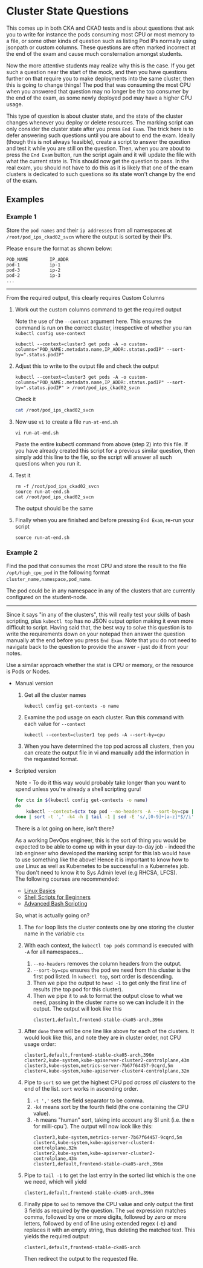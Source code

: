 # Cluster State Questions

This comes up in both CKA and CKAD tests and is about questions that ask you to write for instance the pods consuming most CPU or most memory to a file, or some other kinds of question such as listing Pod IPs normally using jsonpath or custom columns. These questions are often marked incorrect at the end of the exam and cause much consternation amongst students.

Now the more attentive students may realize why this is the case. If you get such a question near the start of the mock, and then you have questions further on that require you to make deployments into the same cluster, then this is going to change things! The pod that was consuming the most CPU when you answered that question may no longer be the top consumer by the end of the exam, as some newly deployed pod may have a higher CPU usage.

This type of question is about cluster state, and the state of the cluster changes whenever you deploy or delete resources. The marking script can only consider the cluster state after you press `End Exam`. The trick here is to defer answering such questions until you are about to end the exam. Ideally (though this is not always feasible), create a script to answer the question and test it while you are still on the question. Then, when you are about to press the `End Exam` button, run the script again and it will update the file with what the current state is. This should now get the question to pass. In the real exam, you should not have to do this as it is likely that one of the exam clusters is dedicated to such questions so its state won't change by the end of the exam.

## Examples

### Example 1

Store the `pod names` and their `ip addresses` from all namespaces at `/root/pod_ips_ckad02_svcn` where the output is sorted by their IPs.

Please ensure the format as shown below:
```
POD_NAME        IP_ADDR
pod-1           ip-1
pod-3           ip-2
pod-2           ip-3
...
```
---
From the required output, this clearly requires Custom Columns

1. Work out the custom columns command to get the required output

    Note the use of the `--context` argument here. This ensures the command is run on the correct cluster, irrespective of whether you ran `kubectl config use-context`

    ```
    kubectl --context=cluster3 get pods -A -o custom-columns="POD_NAME:.metadata.name,IP_ADDR:.status.podIP" --sort-by=".status.podIP"
    ```

1.  Adjust this to write to the output file and check the output

    ```
    kubectl --context=cluster3 get pods -A -o custom-columns="POD_NAME:.metadata.name,IP_ADDR:.status.podIP" --sort-by=".status.podIP" > /root/pod_ips_ckad02_svcn
    ```

    Check it
    ```bash
    cat /root/pod_ips_ckad02_svcn
    ```

1.  Now use `vi` to create a file `run-at-end.sh`

    ```
    vi run-at-end.sh
    ```

    Paste the entire kubectl command from above (step 2) into this file. If you have already created this script for a previous similar question, then simply add this line to the file, so the script will answer all such questions when you run it.

1.  Test it

    ```
    rm -f /root/pod_ips_ckad02_svcn
    source run-at-end.sh
    cat /root/pod_ips_ckad02_svcn
    ```

    The output should be the same

1.  Finally when you are finished and before pressing `End Exam`, re-run your script

    ```
    source run-at-end.sh
    ```

### Example 2

Find the pod that consumes the most CPU and store the result to the file `/opt/high_cpu_pod` in the following format<br/>`cluster_name,namespace,pod_name`.

The pod could be in any namespace in any of the clusters that are currently configured on the student-node.

---

Since it says "in any of the clusters", this will really test your skills of bash scripting, plus `kubectl top` has no JSON output option making it even more difficult to script. Having said that, the best way to solve this question is to write the requirements down on your notepad then answer the question manually at the end before you press `End Exam`. Note that you do not need to navigate back to the question to provide the answer - just do it from your notes.

Use a similar approach whether the stat is CPU or memory, or the resource is Pods or Nodes.

* Manual version
    1. Get all the cluster names

        ```
        kubectl config get-contexts -o name
        ```

    1.  Examine the pod usage on each cluster. Run this command with each value for `--context`

        ```
        kubectl --context=cluster1 top pods -A --sort-by=cpu
        ```

    1. When you have determined the top pod across all clusters, then you can create the output file in vi and manually add the information in the requested format.

* Scripted version

    Note - To do it this way would probably take longer than you want to spend unless you're already a shell scripting guru!

    ```bash
    for ctx in $(kubectl config get-contexts -o name)
    do
        kubectl --context=$ctx top pod --no-headers -A --sort-by=cpu | head -1 | awk -v ctx=$ctx '{printf "%s,%s,%s,%s\n", ctx, $1, $2, $3}'
    done | sort -t ',' -k4 -h | tail -1 | sed -E 's/,[0-9]+[a-z]*$//i' > /opt/high_cpu_pod
    ```

    There is a lot going on here, isn't there?

    As a working DevOps engineer, this is the sort of thing you would be expected to be able to come up with in your day-to-day job - indeed the lab engineer who developed the marking script for this lab would have to use something like the above! Hence it is important to know how to *use* Linux as well as Kubernetes to be successful in a Kubernetes job. You don't need to know it to Sys Admin level (e.g RHCSA, LFCS).<br/>The following courses are recommended:
    * [Linux Basics](https://kodekloud.com/courses/the-linux-basics-course/)
    * [Shell Scripts for Beginners](https://kodekloud.com/courses/shell-scripts-for-beginners/)
    * [Advanced Bash Scripting](https://kodekloud.com/courses/advanced-bash-scripting/)

    So, what is actually going on?

    1. The `for` loop lists the cluster contexts one by one storing the cluster name in the variable `ctx`
    1. With each context, the `kubectl top pods` command is executed with `-A` for all namespaces...
        1. `--no-headers` removes the column headers from the output.
        1. `--sort-by=cpu` ensures the pod we need from this cluster is the first pod listed. In `kubectl top`, sort order is descending.
        1. Then we pipe the output to `head -1` to get only the first line of results (the top pod for this cluster).
        1. Then we pipe it to `awk` to format the output close to what we need, passing in the cluster name so we can include it in the output. The output will look like this
            ```
            cluster1,default,frontend-stable-cka05-arch,396m
            ```
    1. After `done` there will be one line like above for each of the clusters. It would look like this, and note they are in cluster order, not CPU usage order:
        ```text
        cluster1,default,frontend-stable-cka05-arch,396m
        cluster2,kube-system,kube-apiserver-cluster2-controlplane,43m
        cluster3,kube-system,metrics-server-7b67f64457-9cqrd,5m
        cluster4,kube-system,kube-apiserver-cluster4-controlplane,32m
        ```
    1. Pipe to `sort` so we get the highest CPU pod *across all clusters* to the end of the list. `sort` works in ascending order.
        1. `-t ','` sets the field separator to be comma.
        1. `-k4` means sort by the fourth field (the one containing the CPU value).
        1. `-h` means "human" sort, taking into account any SI unit (i.e. the `m` for milli-cpu`). The output will now look like this:
            ```text
            cluster3,kube-system,metrics-server-7b67f64457-9cqrd,5m
            cluster4,kube-system,kube-apiserver-cluster4-controlplane,32m
            cluster2,kube-system,kube-apiserver-cluster2-controlplane,43m
            cluster1,default,frontend-stable-cka05-arch,396m
            ```

    1. Pipe to `tail -1` to get the last entry in the sorted list which is the one we need, which will yield
        ```
        cluster1,default,frontend-stable-cka05-arch,396m
        ```
    1. Finally pipe to `sed` to remove the CPU value and only output the first 3 fields as required by the question. The `sed` expression matches comma, followed by one or more digits, followed by zero or more letters, followed by end of line using extended regex (`-E`) and replaces it with an empty string, thus deleting the matched text. This yields the required output:
        ```
        cluster1,default,frontend-stable-cka05-arch
        ```
        Then redirect the output to the requested file.
